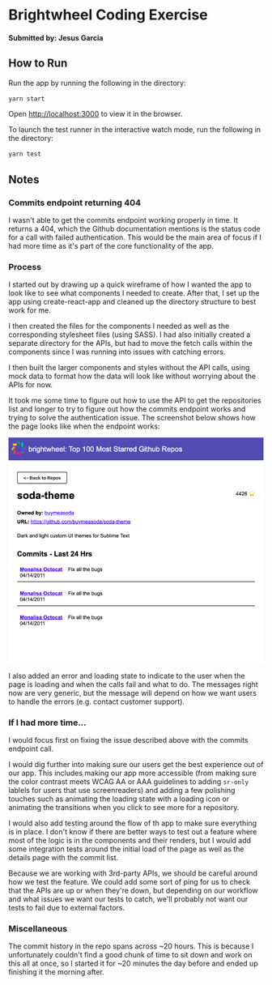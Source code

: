 # Brightwheel Coding Exercise
#### Submitted by: Jesus Garcia

## How to Run

Run the app by running the following in the directory:

```bash
yarn start
```

Open [http://localhost:3000](http://localhost:3000) to view it in the browser.

To launch the test runner in the interactive watch mode, run the following in the directory:

```bash
yarn test
```

## Notes
### Commits endpoint returning 404
I wasn't able to get the commits endpoint working properly in time. It returns a 404, which the Github documentation mentions is the status code for a call with failed authentication. This would be the main area of focus if I had more time as it's part of the core functionality of the app. 

### Process
I started out by drawing up a quick wireframe of how I wanted the app to look like to see what components I needed to create. After that, I set up the app using create-react-app and cleaned up the directory structure to best work for me.

I then created the files for the components I needed as well as the corresponding stylesheet files (using SASS). I had also initially created a separate directory for the APIs, but had to move the fetch calls within the components since I was running into issues with catching errors.

I then built the larger components and styles without the API calls, using mock data to format how the data will look like without worrying about the APIs for now. 

It took me some time to figure out how to use the API to get the repositories list and longer to try to figure out how the commits endpoint works and trying to solve the authentication issue. The screenshot below shows how the page looks like when the endpoint works:

![Screenshot of Commit List](./commit-list.png)

I also added an error and loading state to indicate to the user when the page is loading and when the calls fail and what to do. The messages right now are very generic, but the message will depend on how we want users to handle the errors (e.g. contact customer support).

### If I had more time...
I would focus first on fixing the issue described above with the commits endpoint call.

I would dig further into making sure our users get the best experience out of our app. This includes making our app more accessible (from making sure the color contrast meets WCAG AA or AAA guidelines to adding `sr-only` lablels for users that use screenreaders) and adding a few polishing touches such as animating the loading state with a loading icon or animating the transitions when you click to see more for a repository.

I would also add testing around the flow of th app to make sure everything is in place. I don't know if there are better ways to test out a feature where most of the logic is in the components and their renders, but I would add some integration tests around the initial load of the page as well as the details page with the commit list. 

Because we are working with 3rd-party APIs, we should be careful around how we test the feature. We could add some sort of ping for us to check that the APIs are up or when they're down, but depending on our workflow and what issues we want our tests to catch, we'll probably not want our tests to fail due to external factors.

### Miscellaneous
The commit history in the repo spans across ~20 hours. This is because I unfortunately couldn't find a good chunk of time to sit down and work on this all at once, so I started it for ~20 minutes the day before and ended up finishing it the morning after.

